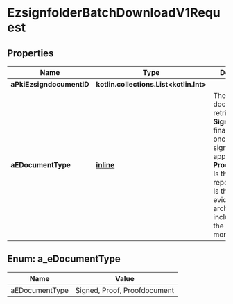 
# EzsignfolderBatchDownloadV1Request

## Properties
| Name | Type | Description | Notes |
| ------------ | ------------- | ------------- | ------------- |
| **aPkiEzsigndocumentID** | **kotlin.collections.List&lt;kotlin.Int&gt;** |  |  |
| **aEDocumentType** | [**inline**](#kotlin.collections.List&lt;AEDocumentType&gt;) | The type of document to retrieve.  1. **Signed** Is the final document once all signatures were applied. 2. **Proofdocument** Is the evidence report. 3. **Proof** Is the complete evidence archive including all of the above and more. |  |


<a id="kotlin.collections.List<AEDocumentType>"></a>
## Enum: a_eDocumentType
| Name | Value |
| ---- | ----- |
| aEDocumentType | Signed, Proof, Proofdocument |




